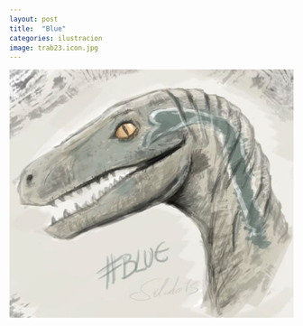 ```yaml
---
layout: post
title:  "Blue"
categories: ilustracion
image: trab23.icon.jpg
---
```


![imagen](/img/trab23.jpg)
